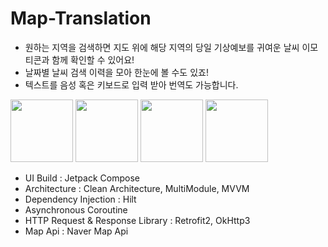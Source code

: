# Map-Translation
- 원하는 지역을 검색하면 지도 위에 해당 지역의 당일 기상예보를 귀여운 날씨 이모티콘과 함께 확인할 수 있어요!
- 날짜별 날씨 검색 이력을 모아 한눈에 볼 수도 있죠!
- 텍스트를 음성 혹은 키보드로 입력 받아 번역도 가능합니다.
<p float="left">
  <img src="https://user-images.githubusercontent.com/68845653/224478825-8cfea011-e6cf-41b5-9033-9ed86b384284.jpeg" width="100" />
  <img src="https://user-images.githubusercontent.com/68845653/224478827-0cc52df2-27fb-4ddc-992b-b8ccc29667c8.jpeg" width="100" /> 
  <img src="https://user-images.githubusercontent.com/68845653/224478828-e8ec3dd0-591a-4530-b957-edff8fc8f661.jpeg" width="100" />
  <img src="https://user-images.githubusercontent.com/68845653/224478832-b0eeec10-0a50-48f9-afc8-c0a527ff800f.jpeg" width="100" />
</p>



- UI Build : Jetpack Compose
- Architecture : Clean Architecture, MultiModule, MVVM
- Dependency Injection : Hilt
- Asynchronous Coroutine
- HTTP Request & Response Library : Retrofit2, OkHttp3
- Map Api : Naver Map Api
